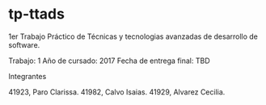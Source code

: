 # tp-ttads
1er Trabajo Práctico de Técnicas y tecnologias avanzadas de desarrollo de software.

Trabajo: 1
Año de cursado: 2017
Fecha de entrega final: TBD

Integrantes 

41923, Paro Clarissa.
41982, Calvo Isaias.
41929, Alvarez Cecilia. 
